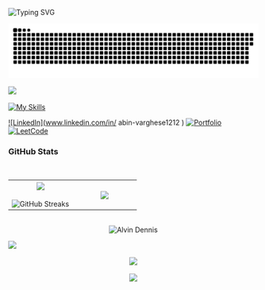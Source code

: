 ![Typing SVG](https://readme-typing-svg.herokuapp.com?font=Kode+Mono&pause=1000&color=49F781&random=false&width=435&lines=Programmer)


<div align="center">
 
![](https://raw.githubusercontent.com/alvin-dennis/alvin-dennis/master/assets/snake.svg)
</div>


![](https://hit.yhype.me/github/profile?user_id=94307781)



[![My Skills](https://skillicons.dev/icons?i=django,react,jquery,js,mongodb,java,python,c,linux)](https://skillicons.dev)

<a href="https://www.linkedin.com/in//">![LinkedIn](www.linkedin.com/in/
abin-varghese1212
)<a>
<a href="https://abin-1212.github.io/">![Portfolio](https://img.shields.io/badge/Portfolio-000000?style=for-the-badge&logo=&logoColor=white)<a>
<a href="https://leetcode.com/abin-1212/">![LeetCode](https://img.shields.io/badge/LeetCode-000000?style=for-the-badge&logo=LeetCode&logoColor=#d16c06)<a>

<h3 align="left">GitHub Stats</h3>

</br>

<p align="center">
 
  <!--- stats (start) -->
<table align="center">
<tr border="none">
<td width="50%" align="center">
  
  <img  align="center"  src="https://github-readme-stats.vercel.app/api?username=abin-1212&theme=dark&show_icons=true&count_private=true&include_all_commits=false" />
  <br></br>
  <img  align="center" src="https://github-readme-streak-stats.herokuapp.com/?user=abin-1212&theme=dark&hide_border=false" alt="GitHub Streaks"/> 
</td>

<td width="50%" align="center">

  <img  align="center"  src="https://github-readme-stats.anuraghazra1.vercel.app/api/top-langs/?username=abin-1212&theme=dark&hide_border=false&no-bg=true&no-frame=true&langs_count=10"/>
  
  </td>
</tr>
</table>

<br>

<div align="center">
  <img width="868px" src="https://github-readme-activity-graph.vercel.app/graph?username=abin-1212&theme=react-dark" alt="Alvin Dennis"/>
</div>


 <img src="https://user-images.githubusercontent.com/73097560/115834477-dbab4500-a447-11eb-908a-139a6edaec5c.gif"></a>
<br>
 
 <div align="center">
 <p align="center"">
<img src="https://media.giphy.com/media/jpVnC65DmYeyRL4LHS/giphy.gif" width="20%">
</p>


<img src="https://user-images.githubusercontent.com/73097560/115834477-dbab4500-a447-11eb-908a-139a6edaec5c.gif"></a>

<br>

<div></div>
</div>
